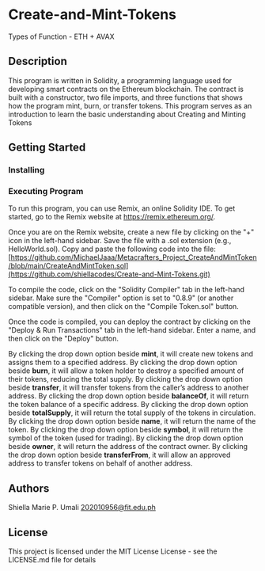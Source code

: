 # Create-and-Mint-Tokens
Types of Function - ETH + AVAX

## Description
This program is written in Solidity, a programming language used for developing smart contracts on the Ethereum blockchain. The contract is built with a constructor, two file imports, and three functions that shows how the program mint, burn, or transfer tokens. This program serves as an introduction to learn the basic understanding about Creating and Minting Tokens

## Getting Started
### Installing
### Executing Program
To run this program, you can use Remix, an online Solidity IDE. To get started, go to the Remix website at https://remix.ethereum.org/.

Once you are on the Remix website, create a new file by clicking on the "+" icon in the left-hand sidebar. Save the file with a .sol extension (e.g., HelloWorld.sol). Copy and paste the following code into the file: [https://github.com/MichaelJaaa/Metacrafters_Project_CreateAndMintToken/blob/main/CreateAndMintToken.sol](https://github.com/shiellacodes/Create-and-Mint-Tokens.git)

To compile the code, click on the "Solidity Compiler" tab in the left-hand sidebar. Make sure the "Compiler" option is set to "0.8.9" (or another compatible version), and then click on the "Compile Token.sol" button.

Once the code is compiled, you can deploy the contract by clicking on the "Deploy & Run Transactions" tab in the left-hand sidebar. Enter a name, and then click on the "Deploy" button.

By clicking the drop down option beside **mint**, it will create new tokens and assigns them to a specified address.
By clicking the drop down option beside **burn**, it will allow a token holder to destroy a specified amount of their tokens, reducing the total supply.
By clicking the drop down option beside **transfer**, it will transfer tokens from the caller’s address to another address.
By clicking the drop down option beside **balanceOf**, it will return the token balance of a specific address.
By clicking the drop down option beside **totalSupply**, it will return the total supply of the tokens in circulation.
By clicking the drop down option beside **name**, it will return the name of the token.
By clicking the drop down option beside **symbol**, it will return the symbol of the token (used for trading).
By clicking the drop down option beside **owner**, it will return the address of the contract owner.
By clicking the drop down option beside **transferFrom**, it will allow an approved address to transfer tokens on behalf of another address.


## Authors

Shiella Marie P. Umali
202010956@fit.edu.ph


## License

This project is licensed under the MIT License License - see the LICENSE.md file for details
